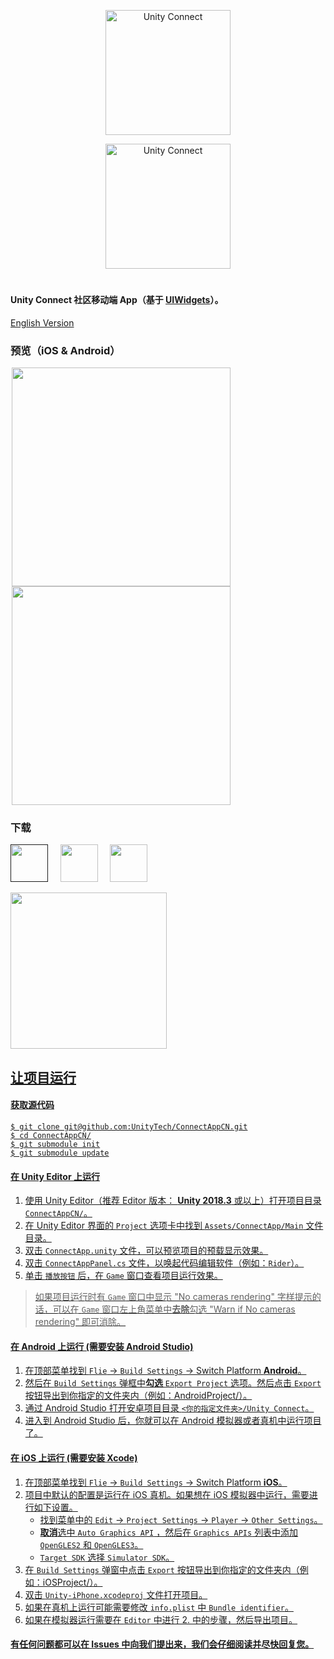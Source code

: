 <p align="center">
<img src="https://github.com/finnif/ConnectAppCN/raw/master/Images/AppLogo.png" alt="Unity Connect" width="200">
</p>
<p align="center">
<img src="https://github.com/finnif/ConnectAppCN/raw/master/Images/TextLogo.png" alt="Unity Connect" width="200">
</p>

<h1 align="center"></h1>

#### Unity Connect 社区移动端 App（基于 [UIWidgets](https://github.com/UnityTech/UIWidgets)）。
[English Version](https://github.com/UnityTech/ConnectAppCN/blob/master/README_EN.md)

### 预览（iOS & Android）

<span style="border:solid 1px 000;margin:2px;"><img src="https://github.com/finnif/ConnectAppCN/raw/master/Images/Preview_iOS.png"  width="350" ></span>
<span style="border:solid 1px 000;margin:2px;"><img src="https://github.com/finnif/ConnectAppCN/raw/master/Images/Preview_Android.png"  width="350" ></span>

### 下载

<a href="" target="_blank"><img height="60px" src="https://github.com/finnif/ConnectAppCN/raw/master/Images/UnityOfficial_ZH.png"></a>&nbsp;&nbsp;&nbsp;&nbsp;&nbsp;<a href="https://apps.apple.com/cn/app/unity-connect/id1441624698?mt=8" target="_blank"><img height="60px" src="https://github.com/finnif/ConnectAppCN/raw/master/Images/AppStore_ZH.png"></a>&nbsp;&nbsp;&nbsp;&nbsp;&nbsp;<a href="https://appgallery.cloud.huawei.com/uowap/index.html#/detailApp/C100771325" target="_blank"><img height="60px" src="https://github.com/finnif/ConnectAppCN/raw/master/Images/AppGallery_ZH.png"></a>

<a href="https://connect.unity.com/connectApp/download" target="_blank"><img height="250px" src="https://github.com/finnif/ConnectAppCN/raw/master/Images/QRCode_ZH.png">

## 让项目运行
#### 获取源代码
  ```shell
  $ git clone git@github.com:UnityTech/ConnectAppCN.git
  $ cd ConnectAppCN/
  $ git submodule init
  $ git submodule update
  ```

#### 在 Unity Editor 上运行
  1. 使用 Unity Editor（推荐 Editor 版本： **Unity 2018.3** 或以上）打开项目目录 `ConnectAppCN/`。
  2. 在 Unity Editor 界面的 `Project` 选项卡中找到 `Assets/ConnectApp/Main` 文件目录。
  3. 双击 `ConnectApp.unity` 文件，可以预览项目的预载显示效果。
  4. 双击 `ConnectAppPanel.cs` 文件，以唤起代码编辑软件（例如：`Rider`）。
  5. 单击 `播放按钮` 后，在 `Game` 窗口查看项目运行效果。
  
  > 如果项目运行时有 `Game` 窗口中显示 "No cameras rendering" 字样提示的话，可以在 `Game` 窗口左上角菜单中**去除**勾选 "Warn if No cameras rendering" 即可消除。

#### 在 Android 上运行 (需要安装 Android Studio)
  1. 在顶部菜单找到 `Flie` -> `Build Settings` -> Switch Platform **Android**。
  2. 然后在 `Build Settings` 弹框中**勾选** `Export Project` 选项。然后点击 `Export` 按钮导出到你指定的文件夹内（例如：AndroidProject/）。
  3. 通过 Android Studio 打开安卓项目目录 `<你的指定文件夹>/Unity Connect`。
  4. 进入到 Android Studio 后，你就可以在 Android 模拟器或者真机中运行项目了。

#### 在 iOS 上运行 (需要安装 Xcode)
  1. 在顶部菜单找到 `Flie` -> `Build Settings` -> Switch Platform **iOS**。
  2. 项目中默认的配置是运行在 iOS 真机。如果想在 iOS 模拟器中运行，需要进行如下设置。
      - 找到菜单中的 `Edit` -> `Project Settings` -> `Player` -> `Other Settings`。
      - **取消**选中 `Auto Graphics API` ，然后在 `Graphics APIs` 列表中添加 `OpenGLES2` 和 `OpenGLES3`。
      - `Target SDK` 选择 `Simulator SDK`。
  3. 在 `Build Settings` 弹窗中点击 `Export` 按钮导出到你指定的文件夹内（例如：iOSProject/）。
  4. 双击 `Unity-iPhone.xcodeproj` 文件打开项目。
  5. 如果在真机上运行可能需要修改 `info.plist` 中 `Bundle identifier`。
  6. 如果在模拟器运行需要在 `Editor` 中进行 2. 中的步骤，然后导出项目。

#### 有任何问题都可以在 Issues 中向我们提出来，我们会仔细阅读并尽快回复您。

